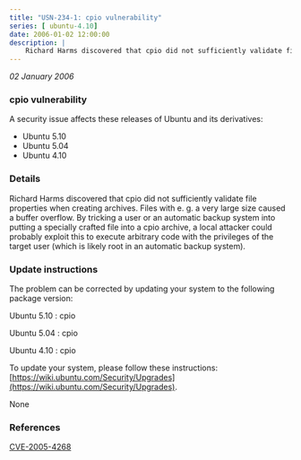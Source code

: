 ```yaml
---
title: "USN-234-1: cpio vulnerability"
series: [ ubuntu-4.10]
date: 2006-01-02 12:00:00
description: |
    Richard Harms discovered that cpio did not sufficiently validate file properties when creating archives. Files with e. g. a very large size caused a buffer overflow. By tricking a user or an automatic backup system into putting a specially crafted file into a cpio archive, a local attacker could probably exploit this to execute arbitrary code with the privileges of the target user (which is likely root in an automatic backup system).
--- 
```

 
 

*02 January 2006*

### cpio vulnerability

A security issue affects these releases of Ubuntu and its derivatives:

* Ubuntu 5.10
* Ubuntu 5.04
* Ubuntu 4.10

### Details

Richard Harms discovered that cpio did not sufficiently validate file properties when creating archives. Files with e. g. a very large size caused a buffer overflow. By tricking a user or an automatic backup system into putting a specially crafted file into a cpio archive, a local attacker could probably exploit this to execute arbitrary code with the privileges of the target user (which is likely root in an automatic backup system).

### Update instructions

The problem can be corrected by updating your system to the following package version:

Ubuntu 5.10
 : cpio 

Ubuntu 5.04
 : cpio 

Ubuntu 4.10
 : cpio 

To update your system, please follow these instructions: [https://wiki.ubuntu.com/Security/Upgrades](https://wiki.ubuntu.com/Security/Upgrades).

None

### References

 
 [CVE-2005-4268](http://people.ubuntu.com/~ubuntu-security/cve/CVE-2005-4268)
 

